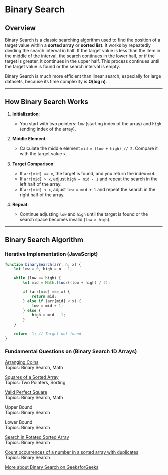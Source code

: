 # Binary Search

## Overview

Binary Search is a classic searching algorithm used to find the position of a target value within a **sorted array** or **sorted list**. It works by repeatedly dividing the search interval in half. If the target value is less than the item in the middle of the interval, the search continues in the lower half, or if the target is greater, it continues in the upper half. This process continues until the target value is found or the search interval is empty.

Binary Search is much more efficient than linear search, especially for large datasets, because its time complexity is **O(log n)**.

---

## How Binary Search Works

1. **Initialization**:
   - You start with two pointers: `low` (starting index of the array) and `high` (ending index of the array).

2. **Middle Element**:
   - Calculate the middle element `mid = (low + high) // 2`. Compare it with the target value `x`.

3. **Target Comparison**:
   - If `arr[mid] == x`, the target is found, and you return the index `mid`.
   - If `arr[mid] > x`, adjust `high = mid - 1` and repeat the search in the left half of the array.
   - If `arr[mid] < x`, adjust `low = mid + 1` and repeat the search in the right half of the array.

4. **Repeat**:
   - Continue adjusting `low` and `high` until the target is found or the search space becomes invalid (`low > high`).

---

## Binary Search Algorithm

### Iterative Implementation (JavaScript)

```javascript
function binarySearch(arr, n, x) {
    let low = 0, high = n - 1;

    while (low <= high) {
        let mid = Math.floor((low + high) / 2);

        if (arr[mid] === x) {
            return mid;
        } else if (arr[mid] < x) {
            low = mid + 1;
        } else {
            high = mid - 1;
        }
    }

    return -1; // Target not found
}
```

### Fundamental Questions on (Binary Search 1D Arrays)

 [Arranging Coins](https://leetcode.com/problems/arranging-coins/description/)  
  Topics: Binary Search, Math

 [Squares of a Sorted Array](https://leetcode.com/problems/squares-of-a-sorted-array/description/)  
  Topics: Two Pointers, Sorting

 [Valid Perfect Square](https://leetcode.com/problems/valid-perfect-square/description/)  
  Topics: Binary Search, Math

 Upper Bound  
  Topics: Binary Search

 Lower Bound  
  Topics: Binary Search

 [Search in Rotated Sorted Array](https://leetcode.com/problems/search-in-rotated-sorted-array/)  
  Topics: Binary Search

[Count occurrences of a number in a sorted array with duplicates](https://www.geeksforgeeks.org/problems/number-of-occurrence2259/1)  
  Topics: Binary Search

[More about Binary Search on GeeksforGeeks](https://www.geeksforgeeks.org/binary-search/)
